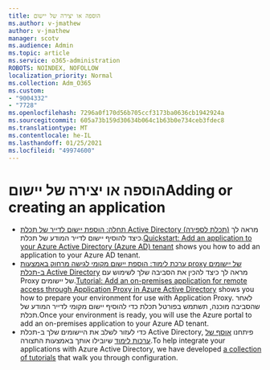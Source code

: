 ```yaml
---
title: הוספה או יצירה של יישום
ms.author: v-jmathew
author: v-jmathew
manager: scotv
ms.audience: Admin
ms.topic: article
ms.service: o365-administration
ROBOTS: NOINDEX, NOFOLLOW
localization_priority: Normal
ms.collection: Adm_O365
ms.custom:
- "9004332"
- "7728"
ms.openlocfilehash: 7296a0f170d56b705ccf3173ba0636cb1942924a
ms.sourcegitcommit: 605a73b159d30634b064c1b63b0e734ceb3fdec8
ms.translationtype: MT
ms.contentlocale: he-IL
ms.lasthandoff: 01/25/2021
ms.locfileid: "49974600"
---
```

# <a name="adding-or-creating-an-application"></a><span data-ttu-id="e9956-102">הוספה או יצירה של יישום</span><span class="sxs-lookup"><span data-stu-id="e9956-102">Adding or creating an application</span></span>

- <span data-ttu-id="e9956-103">[תחלה: הוספת יישום לדייר של תכלת Active Directory (תכלת לספירה)](https://docs.microsoft.com/azure/active-directory/manage-apps/add-application-portal) מראה לך כיצד להוסיף יישום לדייר המודע של תכלת.</span><span class="sxs-lookup"><span data-stu-id="e9956-103">[Quickstart: Add an application to your Azure Active Directory (Azure AD) tenant](https://docs.microsoft.com/azure/active-directory/manage-apps/add-application-portal) shows you how to add an application to your Azure AD tenant.</span></span>
- <span data-ttu-id="e9956-104">[ערכת לימוד: הוספת יישום מקומי לגישה מרחוק באמצעות proxy של יישומים ב-תכלת Active Directory](https://docs.microsoft.com/azure/active-directory/manage-apps/application-proxy-add-on-premises-application) מראה לך כיצד להכין את הסביבה שלך לשימוש עם Proxy של יישומים.</span><span class="sxs-lookup"><span data-stu-id="e9956-104">[Tutorial: Add an on-premises application for remote access through Application Proxy in Azure Active Directory](https://docs.microsoft.com/azure/active-directory/manage-apps/application-proxy-add-on-premises-application) shows you how to prepare your environment for use with Application Proxy.</span></span> <span data-ttu-id="e9956-105">לאחר שהסביבה מוכנה, תשתמש בפורטל תכלת כדי להוסיף יישום מקומי לדייר המודע של תכלת.</span><span class="sxs-lookup"><span data-stu-id="e9956-105">Once your environment is ready, you will use the Azure portal to add an on-premises application to your Azure AD tenant.</span></span>
- <span data-ttu-id="e9956-106">כדי לעזור לשלב את היישומים שלך ב-תכלת Active Directory, פיתחנו [אוסף של ערכות לימוד](https://docs.microsoft.com/azure/active-directory/saas-apps/tutorial-list) שיובילו אותך באמצעות התצורה.</span><span class="sxs-lookup"><span data-stu-id="e9956-106">To help integrate your applications with Azure Active Directory, we have developed [a collection of tutorials](https://docs.microsoft.com/azure/active-directory/saas-apps/tutorial-list) that walk you through configuration.</span></span>
